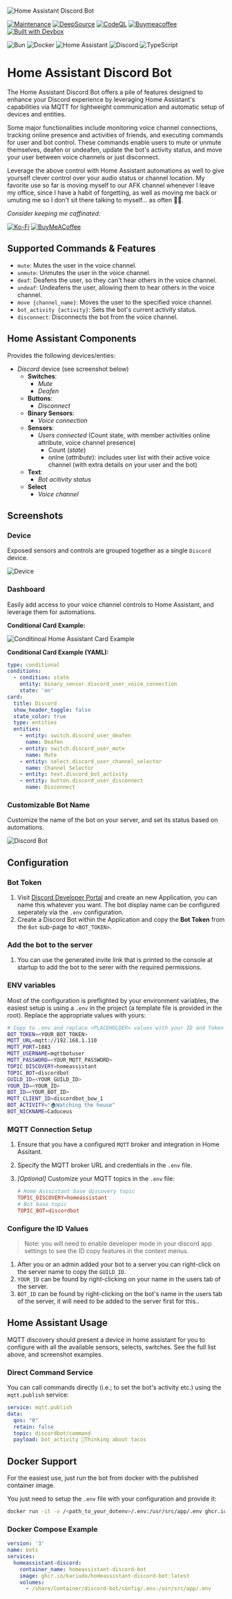 ![Home Assistant Discord Bot](header.png)

[![Maintenance](https://img.shields.io/badge/Maintained%3F-yes-blu.svg)](https://GitHub.com/Naereen/StrapDown.js/graphs/commit-activity)
[![DeepSource](https://app.deepsource.com/gh/kariudo/homeassistant-discord-bot.svg/?label=active+issues&show_trend=true&token=_ISb1nHupJLePNogI9qQTmOB)](https://app.deepsource.com/gh/kariudo/homeassistant-discord-bot/)
[![CodeQL](https://github.com/kariudo/homeassistant-discord-bot/actions/workflows/github-code-scanning/codeql/badge.svg)](https://github.com/kariudo/homeassistant-discord-bot/actions/workflows/github-code-scanning/codeql)
[![Buymeacoffee](https://badgen.net/badge/icon/buymeacoffee?icon=buymeacoffee&label)](<[https://https://www.buymeacoffee.com/](https://www.buymeacoffee.com/kariudo)>)
[![Built with Devbox](https://jetpack.io/img/devbox/shield_galaxy.svg)](https://jetpack.io/devbox/docs/contributor-quickstart/)

![Bun](https://img.shields.io/badge/Bun-%23000000.svg?style=for-the-badge&logo=bun&logoColor=white)
![Docker](https://img.shields.io/badge/docker-%230db7ed.svg?style=for-the-badge&logo=docker&logoColor=white)
![Home Assistant](https://img.shields.io/badge/home%20assistant-%2341BDF5.svg?style=for-the-badge&logo=home-assistant&logoColor=white)
![Discord](https://img.shields.io/badge/Discord-%235865F2.svg?style=for-the-badge&logo=discord&logoColor=white)
![TypeScript](https://img.shields.io/badge/typescript-%23007ACC.svg?style=for-the-badge&logo=typescript&logoColor=white)

# Home Assistant Discord Bot

The Home Assistant Discord Bot offers a pile of features designed to enhance your Discord experience by leveraging Home Assistant's capabilities via MQTT for lightweight communication and automatic setup of devices and entities.

Some major functionalities include monitoring voice channel connections, tracking online presence and activities of friends, and executing commands for user and bot control. These commands enable users to mute or unmute themselves, deafen or undeafen, update the bot's activity status, and move your user between voice channels or just disconnect.

Leverage the above control with Home Assistant automations as well to give yourself clever control
over your audio status or channel location. My favorite use so far is moving myself to
our AFK channel whenever I leave my office, since I have a habit of forgetting, as well
as moving me back or umuting me so I don't sit there talking to myself... as often 👍🏻.

*Consider keeping me caffinated:*

[![Ko-Fi](https://img.shields.io/badge/Ko--fi-F16061?style=for-the-badge&logo=ko-fi&logoColor=white)](https://ko-fi.com/kariudo)
[![BuyMeACoffee](https://img.shields.io/badge/Buy%20Me%20a%20Coffee-ffdd00?style=for-the-badge&logo=buy-me-a-coffee&logoColor=black)](https://www.buymeacoffee.com/kariudo)


## Supported Commands & Features

- `mute`: Mutes the user in the voice channel.
- `unmute`: Unmutes the user in the voice channel.
- `deaf`: Deafens the user, so they can't hear others in the voice channel.
- `undeaf`: Undeafens the user, allowing them to hear others in the voice channel.
- `move {channel_name}`: Moves the user to the specified voice channel.
- `bot_activity {activity}`: Sets the bot's current activity status.
- `disconnect`: Disconnects the bot from the voice channel.

## Home Assistant Components

Provides the following devices/enties:

- *Discord* device (see screenshot below)
  - **Switches**:
    - *Mute*
    - *Deafen*
  - **Buttons**:
    - *Disconnect*
  - **Binary Sensors**:
    - *Voice connection*
  - **Sensors**:
    - *Users connected* (Count state, with member activities online attribute, voice channel presence)
      - Count (_state_)
      - onlne (_attribute_): includes user list with their active voice channel (with extra details on your user and the bot)
  - **Text**:
    - *Bot acitivity status*
  - **Select**
    - *Voice channel*


## Screenshots

### Device

Exposed sensors and controls are grouped together as a single `Discord` device.

![Device](screenshot_device.png)

### Dashboard

Easily add access to your voice channel controls to Home Assistant, and leverage them for automations.

**Conditional Card Example:**

![Conditinoal Home Assistant Card Example](screenshot_conditional_card.png)

**Conditional Card Example (YAML):**

```yml
type: conditional
conditions:
  - condition: state
    entity: binary_sensor.discord_user_voice_connection
    state: 'on'
card:
  title: Discord
  show_header_toggle: false
  state_color: true
  type: entities
  entities:
    - entity: switch.discord_user_deafen
      name: Deafen
    - entity: switch.discord_user_mute
      name: Mute
    - entity: select.discord_user_channel_selector
      name: Channel Selector
    - entity: text.discord_bot_activity
    - entity: button.discord_user_disconnect
      name: Disconnect
```

### Customizable Bot Name

Customize the name of the bot on your server, and set its status based on automations.

![Discord Bot](screenshot_discordbot.png)

## Configuration

### Bot Token

1. Visit [Discord Developer Portal](https://discord.com/developers/applications) and create an new Application, you can
name this whatever you want. The bot display name can be configured seperately via the `.env` configuration.
2. Create a Discord Bot within the Application and copy the **Bot Token** from the `Bot` sub-page to `<BOT_TOKEN>`.

### Add the bot to the server

1. You can use the generated invite link that is printed to the console at startup to add the bot to the serer with
the required permissions.

### ENV variables

Most of the configuration is preflighted by your environment variables, the easiest setup is using a `.env` in the
project (a template file is provided in the root). Replace the appropriate values with yours:

```sh
# Copy to .env and replace <PLACEHOLDER> values with your ID and Token values etc.
BOT_TOKEN=<YOUR_BOT_TOKEN>
MQTT_URL=mqtt://192.168.1.110
MQTT_PORT=1883
MQTT_USERNAME=mqttbotuser
MQTT_PASSWORD=<YOUR_MQTT_PASSWORD>
TOPIC_DISCOVERY=homeassistant
TOPIC_BOT=discordbot
GUILD_ID=<YOUR_GUILD_ID>
YOUR_ID=<YOUR_ID>
BOT_ID=<YOUR_BOT_ID>
MQTT_CLIENT_ID=discordbot_bow_1
BOT_ACTIVITY="🏠Watching the house"
BOT_NICKNAME=Caduceus
```

### MQTT Connection Setup


1. Ensure that you have a configured `MQTT` broker and integration in Home Assitant.
2. Specify the MQTT broker URL and credentials in the `.env` file.
3. *[Optional]* Customize your MQTT topics in the `.env` file:

   ```conf
   # Home Asssistant base discovery topic
   TOPIC_DISCOVERY=homeassistant
   # Bot base topic
   TOPIC_BOT=discordbot
   ```

### Configure the ID Values

> Note: you will need to enable developer mode in your discord app settings to see the ID copy features in the context menus.

1. After you or an admin added your bot to a server you can right-click on the server name to copy the `GUILD_ID`.
2. `YOUR_ID` can be found by right-clicking on your name in the users tab of the server.
2. `BOT_ID` can be found by right-clicking on the bot's name in the users tab of the server, it will need to be added to the server first for this..

## Home Assistant Usage

MQTT discovery should present a device in home assistant for you to configure with all the available sensors, selects, switches. See the full list above, and screenshot examples.

### Direct Command Service

You can call commands directly (i.e.; to set the bot's activity etc.) using the `mqtt.publish` service:

```yml
service: mqtt.publish
data:
  qos: "0"
  retain: false
  topic: discordbot/command
  payload: bot_activity 🌮Thinking about tacos
```

## Docker Support

For the easiest use, just run the bot from docker with the published container image.

You just need to setup the `.env` file with your configuration and provide it:

```sh
docker run -it -v /<path_to_your_dotenv>/.env:/usr/src/app/.env ghcr.io/kariudo/homeassistant-discord-bot:latest
```

### Docker Compose Example

```yml
version: '3'
name: bots
services:
  homeassistant-discord:
    container_name: homeassistant-discord-bot
    image: ghcr.io/kariudo/homeassistant-discord-bot:latest
    volumes:
      - /share/Container/discord-bot/config/.env:/usr/src/app/.env
```
